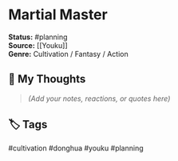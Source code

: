 # Martial Master

**Status:** #planning  
**Source:** [[Youku]]  
**Genre:** Cultivation / Fantasy / Action  

## 🧠 My Thoughts  
> _(Add your notes, reactions, or quotes here)_

## 🏷️ Tags  
#cultivation #donghua #youku #planning
